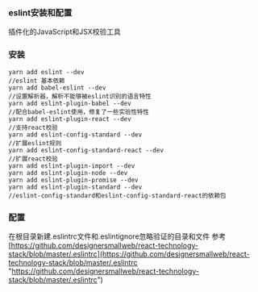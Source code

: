 ### eslint安装和配置 ###
插件化的JavaScript和JSX校验工具
### 安装 ###

    yarn add eslint --dev
    //eslint 基本依赖
    yarn add babel-eslint --dev
    //设置解析器，解析不能够被eslint识别的语言特性
    yarn add eslint-plugin-babel --dev
    //配合babel-eslint使用，修复了一些实验性特性
    yarn add eslint-plugin-react --dev
    //支持react校验
    yarn add eslint-config-standard --dev
    //扩展eslint规则
    yarn add eslint-config-standard-react --dev
    //扩展react校验
    yarn add eslint-plugin-import --dev
    yarn add eslint-plugin-node --dev
    yarn add eslint-plugin-promise --dev
    yarn add eslint-plugin-standard --dev
    //eslint-config-standard和eslint-config-standard-react的依赖包

### 配置 ###
在根目录新建.eslintrc文件和.eslintignore忽略验证的目录和文件
参考
[https://github.com/designersmallweb/react-technology-stack/blob/master/.eslintrc](https://github.com/designersmallweb/react-technology-stack/blob/master/.eslintrc "https://github.com/designersmallweb/react-technology-stack/blob/master/.eslintrc")